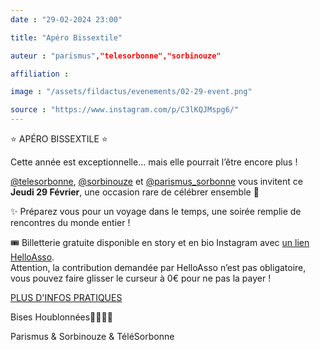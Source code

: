 ```yaml
---
date : "29-02-2024 23:00"

title: "Apéro Bissextile"

auteur : "parismus","telesorbonne","sorbinouze"

affiliation : 

image : "/assets/fildactus/evenements/02-29-event.png"

source : "https://www.instagram.com/p/C3lKQJMspg6/"
---
```


⭐️ APÉRO BISSEXTILE ⭐️

Cette année est exceptionnelle… mais elle pourrait l’être encore plus !

[@telesorbonne](https://www.instagram.com/telesorbonne/), [@sorbinouze](https://www.instagram.com/sorbinouze/) et [@parismus_sorbonne](https://www.instagram.com/parismus_sorbonne/) vous invitent ce __Jeudi 29 Février__, une occasion rare de célébrer ensemble 🤯

✨ Préparez vous pour un voyage dans le temps, une soirée remplie de rencontres du monde entier !

🎟️ Billetterie gratuite disponible en story et en bio Instagram avec [un lien HelloAsso](https://www.helloasso.com/associations/telesorbonne/evenements/apero-bissextile).  
Attention, la contribution demandée par HelloAsso n’est pas obligatoire, vous pouvez faire glisser le curseur à 0€ pour ne pas la payer !

[PLUS D'INFOS PRATIQUES](https://www.instagram.com/p/C3lKQJMspg6/)

Bises Houblonnées💚💙💜💛

Parismus & Sorbinouze & TéléSorbonne